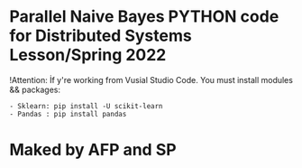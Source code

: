 # Parallel Naive Bayes PYTHON code for Distributed Systems Lesson/Spring 2022

!Attention: İf y're working from Vusial Studio Code.  You must install modules && packages:

    - Sklearn: pip install -U scikit-learn
    - Pandas : pip install pandas
# Maked by AFP and SP  
